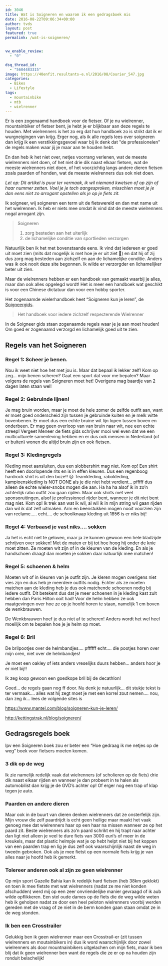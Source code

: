 ```yaml
---
id: 3046
title: Wat is Soigneren en waarom ik een gedragsboek mis
date: 2016-08-22T09:06:34+00:00
author: tvds
layout: post
featured: true
permalink: /wat-is-soigneren/


vw_enable_review:
  - "0"

dsq_thread_id:
  - "5604483315"
image: https://40enfit.resultants-e.nl/2016/08/Courier_547.jpg
categories:
  - Bikes
  - Lifestyle
tags:
  - mountainbike
  - mtb
  - wielrenner
---
```

Er is een zogenaamd handboek voor de fietser. Of je nu wielrenner, mountainbiker of fietser bent, je hebt je er blijkbaar aan deze regels te houden. Met wielrenners is het zo erg dat hun handboek zo is strikt dat ik er wurgneigingen van krijg. Erger nog, als ik alle regels lees over soigneren dan krijg ik een verstikkingsgevoel waar bij ik denk dat "de professionelen" de regels maken waar jij je maar aan te houden hebt.

En dan heb ik het niet over, netjes voorrang verlenen, wat de meeste wielrenners niet doen, of het niet drie dik naast elkaar fietsen, wat de meeste wielrenners niet doen, of het voorzichtig langs andere dieren fietsen zoals paarden of honden, wat de meeste wielrenners dus ook niet doen.

_Let op: Dit artikel is puur ter vermaak, ik wil niemand kwetsen of op zijn of haar nummer zetten. Voel je je toch aangesproken, misschien moet je je dan eens niet zo arrogant opstellen als je op je fiets zit._
  
<!--more-->
  
Ik soigneer, wij soigneren een term uit de fietswereld en dan met name uit het wielrennen. Ik heb er niets mee omdat ik vind dat de meeste wielrenners nogal arrogant zijn.

> Soigneren
> 
>   1. zorg besteden aan het uiterlijk
>   2. de lichamelijke conditie van sportlieden verzorgen

Natuurlijk ben ik het met bovenstaande eens. Ik vind dat iedereen er goed uit moet zien (mits dat mogelijk is met hoe je er uit ziet 🙂) en dat hij of zij dus zorg mag besteden aan zichzelf en aan de lichamelijke conditie. Anders was ik ook nooit deze site begonnen. Ik wilde er verzorgder en lichamelijker beter uit zien.

Maar de wielrenners hebben er een handboek van gemaakt waarbij je alles, maar dan ook alles opgelegd wordt! Het is meer een handboek wat geschikt is voor een Chinese dictatuur dan voor een hobby sporter.

Het zogenaamde wielerhandboek heet &#8220;Soigneren kun je leren&#8221;,  de [Soigneergids](https://issuu.com/rings-goirle/docs/soigneergids_compleet).

> Het handboek voor iedere zichzelf respecterende Wielrenner

In de Soigneer gids staan zogenaamde regels waar je je aan moet houden! Om goed er zogenaamd verzorgd en lichamelijk goed uit te zien.

## Regels van het Soigneren

### **Regel 1: Scheer je benen.**

Nou ik weet niet hoe het met jou is. Maar dat bepaal ik lekker zelf! Kom op zeg… mijn benen scheren? Gaat een sport dat voor me bepalen? Maar volgens de regels van Soigneren moet het! Overigens mag baardje van 2 dagen laten staan wel!

### **Regel 2: Gebruinde lijnen!**

Je mag bruin worden, maar je moet de hele zomer de zelfde outfit aan, want er moet goed onderscheid zijn tussen je gebruinde kuiten en je melk witte bovenbenen. Er moet dus een echte bruine wit lijn lopen tussen boven en onderbeen. Er mag geen overloop van van bruin naar wit, nee een echte streep! Vergeet Meneer de fiets gids schrijver mooi wel even dat we een multiculturele samenleving hebben en er dus ook mensen in Nederland (of er buiten) wonen die altijd bruin zijn en ook fietsen.

### **Regel 3: Kledingregels**

Kleding moet aansluiten, dus een slobbershirt mag niet. Kom op! Een shirt heeft een doorlopende rits en is in effen kleuren. Dus een regenboog hardrock shirt is uit den boze!! 😃 Teamkleding, rabokleding, kampioenskleding is NOT DONE als je die niet hebt verdient… pfffff dus alleen de echte wieler-snobs mogen die aan. Ha ha ha alsof ik in zo’n achterlijk rabo outfit zou gaan rijden. Maar ook shirts met veel sponsoruitingen, alsof je professioneel rijder bent, wanneer je dit niet bent mag niet. Kom op! Ik trek aan wat ik wil, al wil ik in mijn string wil gaan rijden dan wil ik dat zelf uitmaken. Arm en beenstukken mogen nooit voorzien zijn van reclame….. echt…. de schoolknaap kleding uit 1856 is er niks bij!

### **Regel 4: Verbaasd je vast niks…. sokken**

Ja het is echt niet te geloven, maar ja ze kunnen gewoon een hele bladzijde schrijven over sokken! Met de maten er bij tot hoe hoog hij onder de knie moet zitten. Ze moeten wit zijn of in de kleuren van de kleding. En als je handschoen draagt dan moeten je sokken daar natuurlijk mee matchen!

### **Regel 5: schoenen & helm**

Moeten wit of in kleuren van je outfit zijn. Je kleren mogen overigens niet vies zijn en dus heb je meerdere outfits nodig. Echter als ze moeten matchen aan de kleding heb je dus ook matchende schoenen nodig bij iedere outfit. Dit betekent dus dat je meer schoenen in je kleding kast zult hebben dan Paris Hilton ooit had! Voor de helm hebben ze ook maatgevingen over hoe ze op je hoofd horen te staan, namelijk 1 cm boven de wenkbrauwen.

De Wenkbrauwen hoef je dus niet af te scheren! Anders wordt het wel heel moeilijk om te bepalen hoe je je helm op moet.

### **Regel 6: Bril**

De brilpootjes over de helmbandjes…. pffffff echt…. die pootjes horen over mijn oren, niet over de helmbandjes!
  
Je moet een oakley of iets anders vreselijks duurs hebben… anders hoor je er niet bij!!
  
Ik zeg koop gewoon een goedkope bril bij de decathlon!

Goed… de regels gaan nog ff door. Nu denk je natuurlijk… dit stukje tekst is ter vermaak…. alles wat hij zegt moet je met een korrel zout nemen…. nou, dan zeg ik… lees de volgende sites is

<a href="https://www.mantel.com/blog/soigneren-kun-je-leren/" rev="en_rl_small">https://www.mantel.com/blog/soigneren-kun-je-leren/</a>
  
<a href="http://kettingstrak.nl/blog/soigneren/" rev="en_rl_small">http://kettingstrak.nl/blog/soigneren/</a>

## Gedragsregels boek

Ipv een Soigneren boek zou er beter een &#8220;Hoe gedraag ik me netjes op de weg&#8221; boek voor fietsers moeten komen.

### 3 dik op de weg

Ik zie namelijk redelijk vaak dat wielrenners (of scholieren op de fiets) drie dik naast elkaar rijden en wanneer je dan probeert in te halen als automobilist dan krijg je de GVD’s achter op! Of erger nog een trap of klap tegen je auto.

### Paarden en andere dieren

Maar ook in de buurt van dieren denken wielrenners dat ze onsterfelijk zijn. Mijn vrouw die zelf paardrijdt is echt geen heilige maar maakt het vaak genoeg mee dat wielrenners haar op een haar na missen wanneer ze op het paard zit. Beste wielrenners als zo’n paard schrikt en hij trapt naar achter dan ligt niet alleen je veel te dure fiets van 3000 euri’s of meer in de kreukels, maar dat plastic helmpje wat je op hebt helpt niet bij het koppen van een paarden trap en lig je dus zelf ook waarschijnlijk naast de weg in tweeën gebroken. Ook als je mee fietst op een normale fiets krijg je van alles naar je hoofd heb ik gemerkt.

### Tolereer anderen ook al zijn ze geen wielrenner

Op mijn sport Gazelle Bahia kan ik redelijk hard fietsen (heb 38km geklokt) en toen ik mee fietste met wat wielrenners (nadat ze me niet konden afschudden) werd mij op een zeer onvriendelijke manier gevraagd of ik aub wilde opflikkeren. Een stel oude dames op de fiets die de weg wilde weten heb ik geholpen nadat ze door een heel peloton wielrenners voorbij werden gereden met de vraag of ze niet in de berm konden gaan staan omdat ze in de weg stonden.

### Ik ben een Crosstrailer

Gelukkig ben ik geen wielrenner maar een Crosstrail-er (zit tussen wielrenners en moutainbikers in) dus ik word waarschijnlijk door zowel wielrenners als door mountnainbikers uitgelachen om mijn fiets, maar ik ben blij dat ik geen wielrenner ben want de regels die ze er op na houden zijn ronduit belachelijk!
<!--stackedit_data:
eyJoaXN0b3J5IjpbNDg3MTM2NTA5XX0=
-->